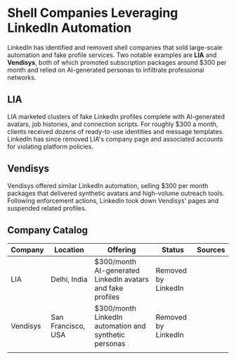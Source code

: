 # Shell Companies Leveraging LinkedIn Automation

LinkedIn has identified and removed shell companies that sold large-scale automation and fake profile services. Two notable examples are **LIA** and **Vendisys**, both of which promoted subscription packages around $300 per month and relied on AI-generated personas to infiltrate professional networks.

## LIA

LIA marketed clusters of fake LinkedIn profiles complete with AI-generated avatars, job histories, and connection scripts. For roughly $300 a month, clients received dozens of ready-to-use identities and message templates. LinkedIn has since removed LIA's company page and associated accounts for violating platform policies.

## Vendisys

Vendisys offered similar LinkedIn automation, selling $300 per month packages that delivered synthetic avatars and high-volume outreach tools. Following enforcement actions, LinkedIn took down Vendisys' pages and suspended related profiles.

## Company Catalog

| Company | Location | Offering | Status | Sources |
| ------- | -------- | -------- | ------ | ------- |
| LIA | Delhi, India | $300/month AI-generated LinkedIn avatars and fake profiles | Removed by LinkedIn | |
| Vendisys | San Francisco, USA | $300/month LinkedIn automation and synthetic personas | Removed by LinkedIn | |
|  |  |  |  |  |

